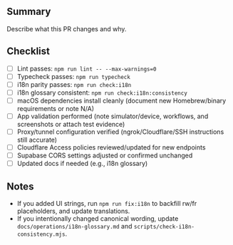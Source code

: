 ## Summary

Describe what this PR changes and why.

## Checklist

- [ ] Lint passes: `npm run lint -- --max-warnings=0`
- [ ] Typecheck passes: `npm run typecheck`
- [ ] i18n parity passes: `npm run check:i18n`
- [ ] i18n glossary consistent: `npm run check:i18n:consistency`
- [ ] macOS dependencies install cleanly (document new Homebrew/binary requirements or note N/A)
- [ ] App validation performed (note simulator/device, workflows, and screenshots or attach test evidence)
- [ ] Proxy/tunnel configuration verified (ngrok/Cloudflare/SSH instructions still accurate)
- [ ] Cloudflare Access policies reviewed/updated for new endpoints
- [ ] Supabase CORS settings adjusted or confirmed unchanged
- [ ] Updated docs if needed (e.g., i18n glossary)

## Notes

- If you added UI strings, run `npm run fix:i18n` to backfill rw/fr placeholders, and update translations.
- If you intentionally changed canonical wording, update `docs/operations/i18n-glossary.md` and `scripts/check-i18n-consistency.mjs`.
